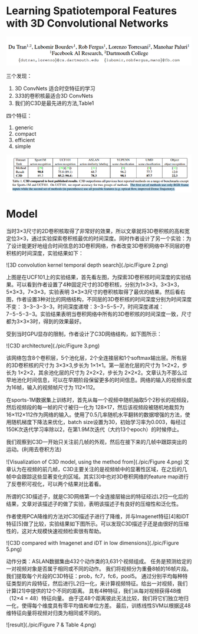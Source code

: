 # Learning Spatiotemporal Features with 3D Convolutional Networks
![author](./pic/author2.png) 

三个发现：

1. 3D ConvNets 适合时空特征的学习
2. 3*3*3的卷积核最适合3D ConvNets
3. 我们的C3D是最先进的方法,Table1

四个特征：

1. generic
2. compact
3. efficient
4. simple

![Table1](./pic/Table1.png) 

# Model
当时3×3尺寸的2D卷积核取得了非常好的效果，所以文章就将3D卷积核的高和宽定位3×3，通过实验探索卷积核最优的时间深度。同时作者设计了另一个实验：为了设计能更好地组合时间信息的3D卷积网络，作者改变3D卷积网络中不同层的卷积核的时间深度，实验结果如下：

![3D convolution kernel temporal depth search](./pic/Figure 2.png) 

上图是在UCF101上的实验结果，首先看左图，为探索3D卷积核时间深度的实验结果。可以看到作者设置了4种固定尺寸的3D卷积核，分别为1×3×3，3×3×3，5×3×3，7×3×3，实验表明 3×3×3尺寸的卷积核取得了最优的结果。然后看右图，作者设置3种对比的网络结构，不同层的3D卷积核的时间深度分别为时间深度不变： 3−3−3−3−3，时间深度递增：3−3−5−5−7，时间深度递减：7−5−5−3−3。实验结果表明当卷积网络中所有的3D卷积核的时间深度一致，尺寸都为3×3×3时，得到的效果最好。

受到当时GPU显存的限制，作者设计了C3D网络结构，如下图所示：

![C3D architecture](./pic/Figure 3.png) 

该网络包含8个卷积层，5个池化层，2个全连接层和1个softmax输出层。所有层的3D卷积核的尺寸为 3×3×3,步长为 1×1×1。第一层池化层的尺寸为 1×2×2，步长为 1×2×2，其余池化层的尺寸为 2×2×2，步长为 2×2×2。文章认为不那么过早地池化时间信息，可以在早期阶段保留更多的时间信息。网络的输入的视频长度为16帧，输入的视频帧尺寸为 112×112。

在sports-1M数据集上训练时，首先从每一个视频中随机抽取5个2秒长的视频段，然后视频段的每一帧的尺寸被归一化为 128×17，然后该视频段被随机地裁剪为 16×112×112作为网络的输入。使用了0.5几率随机水平翻转的数据增强的方法，使用随机梯度下降法来优化，batch size设置为30，初始学习率为0.003，每经过150K次迭代学习率除以2，在第1.9M次迭代（大约13个epoch）的时候停止。

我们观察到C3D一开始只关注前几帧的外观，然后在接下来的几帧中跟踪突出的运动。(利用去卷积方法) 

![Visualization of C3D model, using the method from](./pic/Figure 4.png) 
文章认为在视频的前几帧，C3D主要关注的是视频帧中的显著性区域，在之后的几帧中会跟踪这些显著变化的区域。其实[3]中也对3D卷积网络的feature map进行了反卷积可视化，可以两个结果对比着看。

所谓的C3D描述子，就是C3D网络第一个全连接层输出的特征经过L2归一化后的结果，文章对该描述子的做了实验，表明该描述子有良好的压缩性和泛化性。

作者使用PCA降维的方法对C3D描述子进行了降维，并与Imagenet特征[4]和iDT特征[5]做了比较，实验结果如下图所示。可以发现C3D描述子还是由很好的压缩性的，这对大规模快速视频检索很有帮助。 

![C3D compared with Imagenet and iDT in low dimensions](./pic/Figure 5.png) 

动作分类：ASLAN数据集由432个动作类的3,631个视频组成。 任务是预测给定的一对视频对象是否属于相同或不同的动作。 我们将视频分为重叠8帧的16帧片段。 我们提取每个片段的C3D特征：prob，fc7，fc6，pool5。 通过分别平均每种特征类型的片段特征，然后进行L2归一化，来计算视频特征。给出一对视频，我们计算[21]中提供的12个不同的距离。 具有4种特征，我们从每对视频获得48维（12×4 = 48）特征向量。 由于这48个距离彼此无法比较，我们将它们独立地归一化，使得每个维度具有零平均值和单位方差。 最后，训练线性SVM以根据这48维特征向量将视频对归类为相同或不同的。

![result](./pic/Figure 7 & Table 4.png) 
